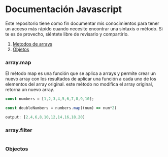 # Documentación Javascript

Este repositorio tiene como fin documentar mis conocimientos para tener un acceso más rápido cuando necesite encontrar una sintaxis o método. Si te es de provecho, siéntete libre de revisarlo y compartirlo.



1. [Metodos de arrays](#array-methods)
2. [Objetos](#objects)


<div id="array-methods"></div>

### array.map

El método map es una función que se aplica a arrays y permite crear un nuevo array con los resultados de aplicar una función a cada uno de los elementos del array original. este método no modifica el array original, retorna un nuevo array.

```javascript
const numbers = [1,2,3,4,5,6,7,8,9,10];

const doubleNumbers = numbers.map((num) => num*2)

output: [2,4,6,8,10,12,14,16,18,20]
```

### array.filter
```javascript

```

<div id="objects"></div>

### Objectos

```javascript
```